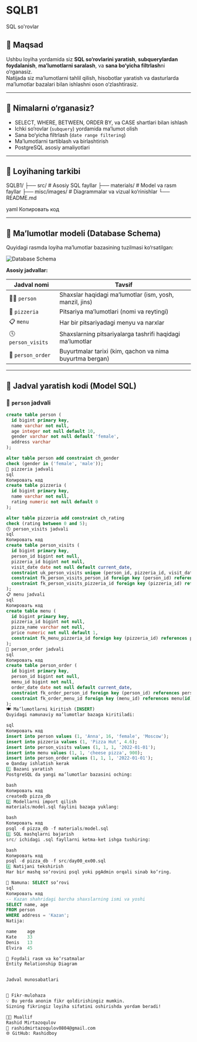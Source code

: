 # SQLB1
SQL so'rovlar 
## 🎯 Maqsad
Ushbu loyiha yordamida siz **SQL so‘rovlarini yaratish**, **subquerylardan foydalanish**, **ma’lumotlarni saralash**, va **sana bo‘yicha filtrlash**ni o‘rganasiz.  
Natijada siz ma’lumotlarni tahlil qilish, hisobotlar yaratish va dasturlarda ma’lumotlar bazalari bilan ishlashni oson o‘zlashtirasiz.

---

## 🧠 Nimalarni o‘rganasiz?
- SELECT, WHERE, BETWEEN, ORDER BY, va CASE shartlari bilan ishlash  
- Ichki so‘rovlar (`subquery`) yordamida ma’lumot olish  
- Sana bo‘yicha filtrlash (`date range filtering`)  
- Ma’lumotlarni tartiblash va birlashtirish  
- PostgreSQL asosiy amaliyotlari  

---

## 📂 Loyihaning tarkibi
SQLB1/
├── src/ # Asosiy SQL fayllar
├── materials/ # Model va rasm fayllar
├── misc/images/ # Diagrammalar va vizual ko‘rinishlar
└── README.md

yaml
Копировать код

---

## 🧩 Ma’lumotlar modeli (Database Schema)
Quyidagi rasmda loyiha ma’lumotlar bazasining tuzilmasi ko‘rsatilgan:

![Database Schema](misc/images/schema.png)

**Asosiy jadvallar:**

| Jadval nomi | Tavsif |
|--------------|--------|
| 🧍‍♂️ `person` | Shaxslar haqidagi ma’lumotlar (ism, yosh, manzil, jins) |
| 🍕 `pizzeria` | Pitsariya ma’lumotlari (nomi va reytingi) |
| 📋 `menu` | Har bir pitsariyadagi menyu va narxlar |
| 🕓 `person_visits` | Shaxslarning pitsariyalarga tashrifi haqidagi ma’lumotlar |
| 🛒 `person_order` | Buyurtmalar tarixi (kim, qachon va nima buyurtma bergan) |

---

## 🧱 Jadval yaratish kodi (Model SQL)

### 👤 `person` jadvali
```sql
create table person (
  id bigint primary key,
  name varchar not null,
  age integer not null default 10,
  gender varchar not null default 'female',
  address varchar
);

alter table person add constraint ch_gender
check (gender in ('female', 'male'));
🍕 pizzeria jadvali
sql
Копировать код
create table pizzeria (
  id bigint primary key,
  name varchar not null,
  rating numeric not null default 0
);

alter table pizzeria add constraint ch_rating
check (rating between 0 and 5);
🕓 person_visits jadvali
sql
Копировать код
create table person_visits (
  id bigint primary key,
  person_id bigint not null,
  pizzeria_id bigint not null,
  visit_date date not null default current_date,
  constraint uk_person_visits unique (person_id, pizzeria_id, visit_date),
  constraint fk_person_visits_person_id foreign key (person_id) references person(id),
  constraint fk_person_visits_pizzeria_id foreign key (pizzeria_id) references pizzeria(id)
);
📋 menu jadvali
sql
Копировать код
create table menu (
  id bigint primary key,
  pizzeria_id bigint not null,
  pizza_name varchar not null,
  price numeric not null default 1,
  constraint fk_menu_pizzeria_id foreign key (pizzeria_id) references pizzeria(id)
);
🛒 person_order jadvali
sql
Копировать код
create table person_order (
  id bigint primary key,
  person_id bigint not null,
  menu_id bigint not null,
  order_date date not null default current_date,
  constraint fk_order_person_id foreign key (person_id) references person(id),
  constraint fk_order_menu_id foreign key (menu_id) references menu(id)
);
🍽️ Ma’lumotlarni kiritish (INSERT)
Quyidagi namunaviy ma’lumotlar bazaga kiritiladi:

sql
Копировать код
insert into person values (1, 'Anna', 16, 'female', 'Moscow');
insert into pizzeria values (1, 'Pizza Hut', 4.6);
insert into person_visits values (1, 1, 1, '2022-01-01');
insert into menu values (1, 1, 'cheese pizza', 900);
insert into person_order values (1, 1, 1, '2022-01-01');
⚙️ Qanday ishlatish kerak
1️⃣ Bazani yaratish
PostgreSQL da yangi ma’lumotlar bazasini oching:

bash
Копировать код
createdb pizza_db
2️⃣ Modellarni import qilish
materials/model.sql faylini bazaga yuklang:

bash
Копировать код
psql -d pizza_db -f materials/model.sql
3️⃣ SQL mashqlarni bajarish
src/ ichidagi .sql fayllarni ketma-ket ishga tushiring:

bash
Копировать код
psql -d pizza_db -f src/day00_ex00.sql
4️⃣ Natijani tekshirish
Har bir mashq so‘rovini psql yoki pgAdmin orqali sinab ko‘ring.

🧪 Namuna: SELECT so‘rovi
sql
Копировать код
-- Kazan shahridagi barcha shaxslarning ismi va yoshi
SELECT name, age
FROM person
WHERE address = 'Kazan';
Natija:

name	age
Kate	33
Denis	13
Elvira	45

🧭 Foydali rasm va ko‘rsatmalar
Entity Relationship Diagram


Jadval munosabatlari


💬 Fikr-mulohaza
💡 Bu yerda anonim fikr qoldirishingiz mumkin.
Sizning fikringiz loyiha sifatini oshirishda yordam beradi!

👨‍💻 Muallif
Rashid Mirtazoqulov
📧 rashidmirtazoqulov0804@gmail.com
🌐 GitHub: Rashidboy
